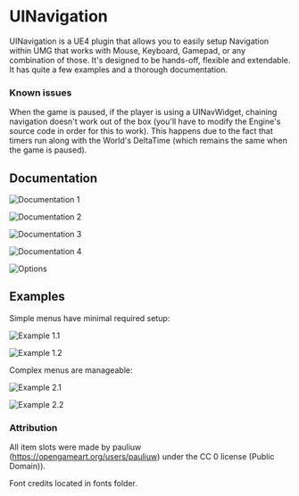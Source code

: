 # UINavigation

UINavigation is a UE4 plugin that allows you to easily setup Navigation within UMG that works with Mouse, Keyboard, Gamepad, or any combination of those. It's designed to be hands-off, flexible and extendable. It has quite a few examples and a thorough documentation.

### Known issues

When the game is paused, if the player is using a UINavWidget, chaining navigation doesn't work out of the box (you'll have to modify the Engine's source code in order for this to work).
This happens due to the fact that timers run along with the World's DeltaTime (which remains the same when the game is paused).

## Documentation

![Documentation 1](/Screens/Docs_Overview.png)

![Documentation 2](/Screens/Docs_1.png)

![Documentation 3](/Screens/Docs_2.png)

![Documentation 4](/Screens/Docs_3.png)

![Options](/Screens/DefaultsPanel.png)

## Examples

Simple menus have minimal required setup:

![Example 1.1](/Screens/SimpleMenu_Designer.png)

![Example 1.2](/Screens/SimpleMenu_Graph.png)

Complex menus are manageable:

![Example 2.1](/Screens/OptionsMenu_Designer.png)

![Example 2.2](/Screens/OptionsMenu_Graph.png)


### Attribution

All item slots were made by pauliuw (https://opengameart.org/users/pauliuw) under the CC 0 license (Public Domain)).

Font credits located in fonts folder.
